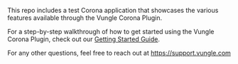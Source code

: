 This repo includes a test Corona application that showcases the various features available through the Vungle Corona Plugin.

For a step-by-step walkthrough of how to get started using the Vungle Corona Plugin, check out our [Getting Started Guide](https://support.vungle.com/hc/en-us/articles/360003413891-Get-Started-with-Vungle-SDK-v-6-Corona).

For any other questions, feel free to reach out at https://support.vungle.com
